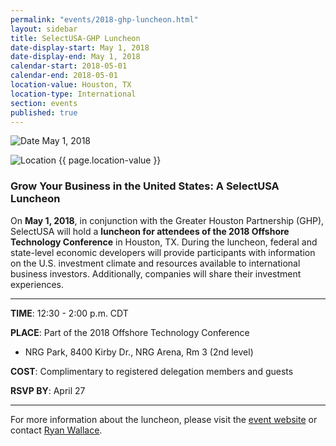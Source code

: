 ```yaml
---
permalink: "events/2018-ghp-luncheon.html"
layout: sidebar
title: SelectUSA-GHP Luncheon
date-display-start: May 1, 2018
date-display-end: May 1, 2018
calendar-start: 2018-05-01
calendar-end: 2018-05-01
location-value: Houston, TX
location-type: International
section: events
published: true
---
```


![Date](https://google.github.io/material-design-icons/action/svg/design/ic_event_24px.svg "Date") May 1, 2018

![Location](http://google.github.io/material-design-icons/social/svg/design/ic_location_city_24px.svg "Location") {{ page.location-value }}

### Grow Your Business in the United States: A SelectUSA Luncheon

On **May 1, 2018**, in conjunction with the Greater Houston Partnership (GHP), SelectUSA will hold a **luncheon for attendees of the 2018 Offshore Technology Conference** in Houston, TX. During the luncheon, federal and state-level economic developers will provide participants with information on the U.S. investment climate and resources available to international business investors. Additionally, companies will share their investment experiences.

---

**TIME**: 12:30 - 2:00 p.m. CDT

**PLACE**: Part of the 2018 Offshore Technology Conference
* NRG Park, 8400 Kirby Dr., NRG Arena, Rm 3 (2nd level)

**COST**: Complimentary to registered delegation members and guests

**RSVP BY**: April 27

---

For more information about the luncheon, please visit the [event website](https://www.eventbrite.com/e/grow-your-business-in-the-us-a-selectusa-luncheon-in-conjunction-with-the-greater-houston-tickets-43569555714) or contact [Ryan Wallace](mailto:ryan.wallace@trade.gov).
